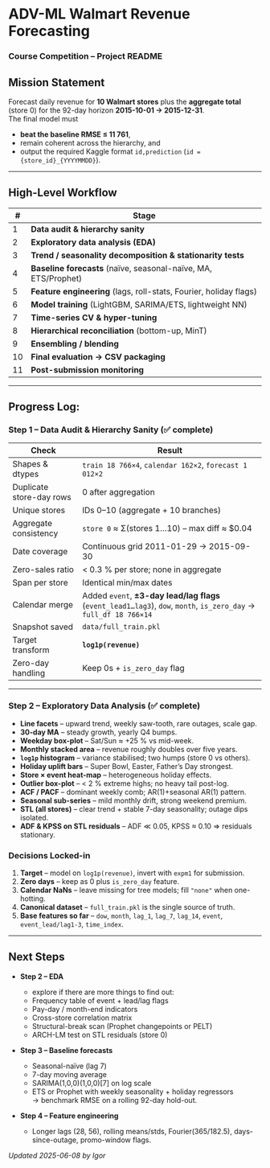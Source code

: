 # ADV-ML Walmart Revenue Forecasting  
### Course Competition – Project README

## Mission Statement
Forecast daily revenue for **10 Walmart stores** plus the **aggregate total** (store 0) for the 92-day horizon **2015-10-01 → 2015-12-31**.  
The final model must  
* **beat the baseline RMSE ≤ 11 761**,  
* remain coherent across the hierarchy, and  
* output the required Kaggle format `id,prediction` (`id = {store_id}_{YYYYMMDD}`).

---

## High-Level Workflow

| # | Stage |
|---|-------|
| 1 | **Data audit & hierarchy sanity** |
| 2 | **Exploratory data analysis (EDA)** |
| 3 | **Trend / seasonality decomposition & stationarity tests** |
| 4 | **Baseline forecasts** (naïve, seasonal-naïve, MA, ETS/Prophet) |
| 5 | **Feature engineering** (lags, roll-stats, Fourier, holiday flags) |
| 6 | **Model training** (LightGBM, SARIMA/ETS, lightweight NN) |
| 7 | **Time-series CV & hyper-tuning** |
| 8 | **Hierarchical reconciliation** (bottom-up, MinT) |
| 9 | **Ensembling / blending** |
|10 | **Final evaluation → CSV packaging** |
|11 | **Post-submission monitoring** |

---

## Progress Log:

### **Step 1 – Data Audit & Hierarchy Sanity**  (✅ complete)

| Check | Result |
|-------|--------|
| Shapes & dtypes | `train 18 766×4`, `calendar 162×2`, `forecast 1 012×2` |
| Duplicate store-day rows | 0 after aggregation |
| Unique stores | IDs 0–10 (aggregate + 10 branches) |
| Aggregate consistency | `store 0` ≈ Σ(stores 1…10) – max diff ≈ \$0.04 |
| Date coverage | Continuous grid 2011-01-29 → 2015-09-30 |
| Zero-sales ratio | \< 0.3 % per store; none in aggregate |
| Span per store | Identical min/max dates |
| Calendar merge | Added `event`, **±3-day lead/lag flags** (`event_lead1…lag3`), `dow`, `month`, `is_zero_day` → `full_df 18 766×14` |
| Snapshot saved | `data/full_train.pkl` |
| Target transform | **`log1p(revenue)`** |
| Zero-day handling | Keep 0s + `is_zero_day` flag |

---

### **Step 2 – Exploratory Data Analysis**  (✅ complete)

* **Line facets** – upward trend, weekly saw-tooth, rare outages, scale gap.  
* **30-day MA** – steady growth, yearly Q4 bumps.  
* **Weekday box-plot** – Sat/Sun ≈ +25 % vs mid-week.  
* **Monthly stacked area** – revenue roughly doubles over five years.  
* **`log1p` histogram** – variance stabilised; two humps (store 0 vs others).  
* **Holiday uplift bars** – Super Bowl, Easter, Father’s Day strongest.  
* **Store × event heat-map** – heterogeneous holiday effects.  
* **Outlier box-plot** – \< 2 % extreme highs; no heavy tail post-log.  
* **ACF / PACF** – dominant weekly comb; AR(1)+seasonal AR(1) pattern.  
* **Seasonal sub-series** – mild monthly drift, strong weekend premium.  
* **STL (all stores)** – clear trend + stable 7-day seasonality; outage dips isolated.  
* **ADF & KPSS on STL residuals** – ADF ≪ 0.05, KPSS ≈ 0.10 ⇒ residuals stationary.

### **Decisions Locked-in**

1. **Target** – model on `log1p(revenue)`, invert with `expm1` for submission.  
2. **Zero days** – keep as 0 plus `is_zero_day` feature.  
3. **Calendar NaNs** – leave missing for tree models; fill `"none"` when one-hotting.  
4. **Canonical dataset** – `full_train.pkl` is the single source of truth.  
5. **Base features so far** – `dow`, `month`, `lag_1`, `lag_7`, `lag_14`, `event`, `event_lead/lag1-3`, `time_index`.

---

## Next Steps
* **Step 2 – EDA**  
  * explore if there are more things to find out:
  * Frequency table of event + lead/lag flags
  * Pay-day / month-end indicators
  * Cross-store correlation matrix 
  * Structural-break scan (Prophet changepoints or PELT)
  * ARCH-LM test on STL residuals (store 0)

* **Step 3 – Baseline forecasts**  
  * Seasonal-naïve (lag 7)  
  * 7-day moving average  
  * SARIMA(1,0,0)(1,0,0)[7] on log scale  
  * ETS or Prophet with weekly seasonality + holiday regressors  
  → benchmark RMSE on a rolling 92-day hold-out.

* **Step 4 – Feature engineering**  
  * Longer lags (28, 56), rolling means/stds, Fourier(365/182.5), days-since-outage, promo-window flags.

_Updated 2025-06-08 by Igor_
